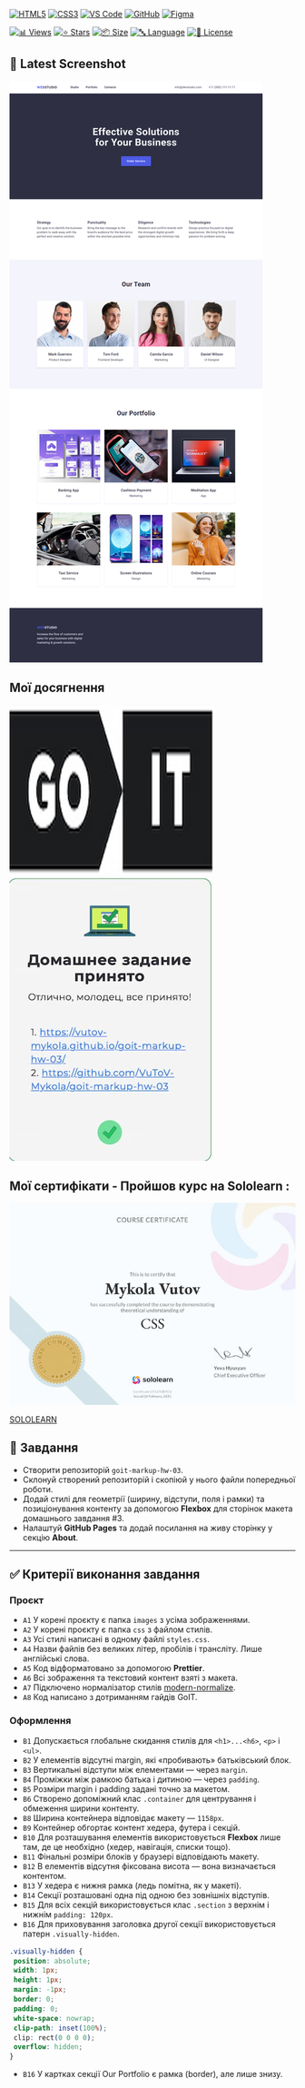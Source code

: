 <!-- AUTOGEN:STATS -->
[![HTML5](https://img.shields.io/badge/HTML5-E34F26?style=for-the-badge&logo=html5&logoColor=white)](https://developer.mozilla.org/en-US/docs/Web/HTML) [![CSS3](https://img.shields.io/badge/CSS3-1572B6?style=for-the-badge&logo=css3&logoColor=white)](https://developer.mozilla.org/en-US/docs/Web/CSS) [![VS Code](https://img.shields.io/badge/VS_Code-007ACC?style=for-the-badge&logo=visual-studio-code&logoColor=white)](https://code.visualstudio.com/) [![GitHub](https://img.shields.io/badge/GitHub-181717?style=for-the-badge&logo=github&logoColor=white)](https://github.com/) [![Figma](https://img.shields.io/badge/Figma-F24E1E?style=for-the-badge&logo=figma&logoColor=white)](https://www.figma.com/) 

[![📊 Views](https://img.shields.io/endpoint?url=https://raw.githubusercontent.com/VuToV-Mykola/goit-markup-hw-03/main/assets/db/visitors-badge.json)](https://github.com/VuToV-Mykola/goit-markup-hw-03/graphs/traffic)
[![⭐ Stars](https://img.shields.io/endpoint?url=https://raw.githubusercontent.com/VuToV-Mykola/goit-markup-hw-03/main/assets/db/likes-badge.json)](https://github.com/VuToV-Mykola/goit-markup-hw-03/actions/workflows/screenshot-and-visitor.yaml)
[![📦 Size](https://img.shields.io/endpoint?url=https://raw.githubusercontent.com/VuToV-Mykola/goit-markup-hw-03/main/assets/db/repo-size.json)](https://github.com/VuToV-Mykola/goit-markup-hw-03)
[![🔤 Language](https://img.shields.io/endpoint?url=https://raw.githubusercontent.com/VuToV-Mykola/goit-markup-hw-03/main/assets/db/repo-language.json)](https://github.com/VuToV-Mykola/goit-markup-hw-03)
[![📄 License](https://img.shields.io/endpoint?url=https://raw.githubusercontent.com/VuToV-Mykola/goit-markup-hw-03/main/assets/db/repo-license.json)](https://github.com/VuToV-Mykola/goit-markup-hw-03/blob/main/LICENSE)

## 📸 Latest Screenshot
![Project Screenshot](assets/screenshot.png)
<!-- END:AUTOGEN -->

## Мої досягнення

![Опис зображення](./assets/head.jpg) ![Опис зображення](./assets/hw-03.jpg)

## Мої сертифікати - Пройшов курс на Sololearn :

![Certification Badge](./assets/certificat.jpg)

[SOLOLEARN](https://www.sololearn.com/certificates/CT-UJ9JRYCU)

## 📌 Завдання

- Створити репозиторій `goit-markup-hw-03`.
- Склонуй створений репозиторій і скопіюй у нього файли попередньої роботи.
- Додай стилі для геометрії (ширину, відступи, поля і рамки) та позиціонування контенту за допомогою **Flexbox** для сторінок макета домашнього завдання #3.
- Налаштуй **GitHub Pages** та додай посилання на живу сторінку у секцію **About**.

---

## ✅ Критерії виконання завдання

### **Проєкт**

- `A1` У корені проєкту є папка `images` з усіма зображеннями.
- `A2` У корені проєкту є папка `css` з файлом стилів.
- `A3` Усі стилі написані в одному файлі `styles.css`.
- `A4` Назви файлів без великих літер, пробілів і трансліту. Лише англійські слова.
- `A5` Код відформатовано за допомогою **Prettier**.
- `A6` Всі зображення та текстовий контент взяті з макета.
- `A7` Підключено нормалізатор стилів [modern-normalize](https://cdnjs.com/libraries/modern-normalize).
- `A8` Код написано з дотриманням гайдів GoIT.

### **Оформлення**

- `B1` Допускається глобальне скидання стилів для `<h1>...<h6>`, `<p>` і `<ul>`.
- `B2` У елементів відсутні margin, які «пробивають» батьківський блок.
- `B3` Вертикальні відступи між елементами — через `margin`.
- `B4` Проміжки між рамкою батька і дитиною — через `padding`.
- `B5` Розміри margin і padding задані точно за макетом.
- `B6` Створено допоміжний клас `.container` для центрування і обмеження ширини контенту.
- `B8` Ширина контейнера відповідає макету — `1158px`.
- `B9` Контейнер обгортає контент хедера, футера і секцій.
- `B10` Для розташування елементів використовується **Flexbox** лише там, де це необхідно (хедер, навігація, списки тощо).
- `B11` Фінальні розміри блоків у браузері відповідають макету.
- `B12` В елементів відсутня фіксована висота — вона визначається контентом.
- `B13` У хедера є нижня рамка (ледь помітна, як у макеті).
- `B14` Секції розташовані одна під одною без зовнішніх відступів.
- `B15` Для всіх секцій використовується клас `.section` з верхнім і нижнім `padding: 120px`.
- `B16` Для приховування заголовка другої секції використовується патерн `.visually-hidden`.

~~~css
.visually-hidden {
 position: absolute;
 width: 1px;
 height: 1px;
 margin: -1px;
 border: 0;
 padding: 0;
 white-space: nowrap;
 clip-path: inset(100%);
 clip: rect(0 0 0 0);
 overflow: hidden;
}
~~~
- `B16` У картках секції Our Portfolio є рамка (border), але лише знизу.
